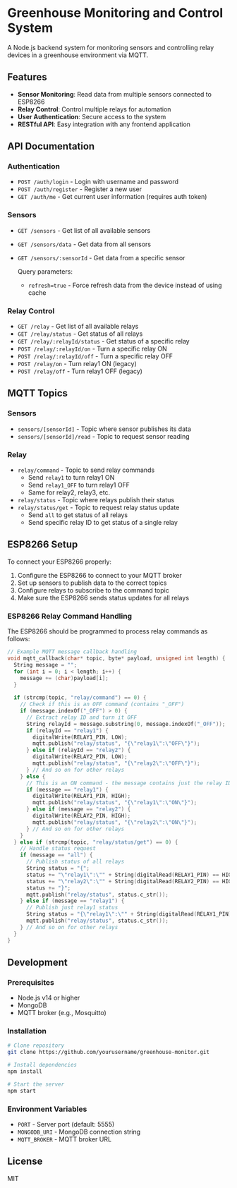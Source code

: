 # Greenhouse Monitoring and Control System

A Node.js backend system for monitoring sensors and controlling relay devices in a greenhouse environment via MQTT.

## Features

- **Sensor Monitoring**: Read data from multiple sensors connected to ESP8266
- **Relay Control**: Control multiple relays for automation
- **User Authentication**: Secure access to the system
- **RESTful API**: Easy integration with any frontend application

## API Documentation

### Authentication

- `POST /auth/login` - Login with username and password
- `POST /auth/register` - Register a new user
- `GET /auth/me` - Get current user information (requires auth token)

### Sensors

- `GET /sensors` - Get list of all available sensors
- `GET /sensors/data` - Get data from all sensors
- `GET /sensors/:sensorId` - Get data from a specific sensor

  Query parameters:
  - `refresh=true` - Force refresh data from the device instead of using cache

### Relay Control

- `GET /relay` - Get list of all available relays
- `GET /relay/status` - Get status of all relays
- `GET /relay/:relayId/status` - Get status of a specific relay
- `POST /relay/:relayId/on` - Turn a specific relay ON
- `POST /relay/:relayId/off` - Turn a specific relay OFF
- `POST /relay/on` - Turn relay1 ON (legacy)
- `POST /relay/off` - Turn relay1 OFF (legacy)

## MQTT Topics

### Sensors
- `sensors/[sensorId]` - Topic where sensor publishes its data
- `sensors/[sensorId]/read` - Topic to request sensor reading

### Relay
- `relay/command` - Topic to send relay commands
  - Send `relay1` to turn relay1 ON
  - Send `relay1_OFF` to turn relay1 OFF
  - Same for relay2, relay3, etc.
- `relay/status` - Topic where relays publish their status
- `relay/status/get` - Topic to request relay status update
  - Send `all` to get status of all relays
  - Send specific relay ID to get status of a single relay

## ESP8266 Setup

To connect your ESP8266 properly:

1. Configure the ESP8266 to connect to your MQTT broker
2. Set up sensors to publish data to the correct topics
3. Configure relays to subscribe to the command topic
4. Make sure the ESP8266 sends status updates for all relays

### ESP8266 Relay Command Handling

The ESP8266 should be programmed to process relay commands as follows:

```cpp
// Example MQTT message callback handling
void mqtt_callback(char* topic, byte* payload, unsigned int length) {
  String message = "";
  for (int i = 0; i < length; i++) {
    message += (char)payload[i];
  }
  
  if (strcmp(topic, "relay/command") == 0) {
    // Check if this is an OFF command (contains "_OFF")
    if (message.indexOf("_OFF") > 0) {
      // Extract relay ID and turn it OFF
      String relayId = message.substring(0, message.indexOf("_OFF"));
      if (relayId == "relay1") {
        digitalWrite(RELAY1_PIN, LOW);
        mqtt.publish("relay/status", "{\"relay1\":\"OFF\"}");
      } else if (relayId == "relay2") {
        digitalWrite(RELAY2_PIN, LOW);
        mqtt.publish("relay/status", "{\"relay2\":\"OFF\"}");
      } // And so on for other relays
    } else {
      // This is an ON command - the message contains just the relay ID
      if (message == "relay1") {
        digitalWrite(RELAY1_PIN, HIGH);
        mqtt.publish("relay/status", "{\"relay1\":\"ON\"}");
      } else if (message == "relay2") {
        digitalWrite(RELAY2_PIN, HIGH);
        mqtt.publish("relay/status", "{\"relay2\":\"ON\"}");
      } // And so on for other relays
    }
  } else if (strcmp(topic, "relay/status/get") == 0) {
    // Handle status request
    if (message == "all") {
      // Publish status of all relays
      String status = "{";
      status += "\"relay1\":\"" + String(digitalRead(RELAY1_PIN) == HIGH ? "ON" : "OFF") + "\",";
      status += "\"relay2\":\"" + String(digitalRead(RELAY2_PIN) == HIGH ? "ON" : "OFF") + "\"";
      status += "}";
      mqtt.publish("relay/status", status.c_str());
    } else if (message == "relay1") {
      // Publish just relay1 status
      String status = "{\"relay1\":\"" + String(digitalRead(RELAY1_PIN) == HIGH ? "ON" : "OFF") + "\"}";
      mqtt.publish("relay/status", status.c_str());
    } // And so on for other relays
  }
}
```

## Development

### Prerequisites
- Node.js v14 or higher
- MongoDB
- MQTT broker (e.g., Mosquitto)

### Installation

```bash
# Clone repository
git clone https://github.com/yourusername/greenhouse-monitor.git

# Install dependencies
npm install

# Start the server
npm start
```

### Environment Variables
- `PORT` - Server port (default: 5555)
- `MONGODB_URI` - MongoDB connection string
- `MQTT_BROKER` - MQTT broker URL

## License

MIT